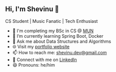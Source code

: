 <!--
**ShevinuM/ShevinuM** is a ✨ _special_ ✨ repository because its `README.md` (this file) appears on your GitHub profile.

Here are some ideas to get you started:

- 🔭 I’m currently working on ...
- 🌱 I’m currently learning ...
- 👯 I’m looking to collaborate on ...
- 🤔 I’m looking for help with ...
- 💬 Ask me about ...
- 📫 How to reach me: ...
- 😄 Pronouns: ...
-->

## Hi, I'm Shevinu 👋

CS Student | Music Fanatic | Tech Enthusiast

- 🏢 I'm completing my BSc in CS @ [MUN](https://www.mun.ca/main/about/)
- 🌱 I’m currently learning Spring Boot, Docker
- 💬 Ask me about Data Structures and Algorithms
- 🌐 Visit my [portfolio website](http://shevinum.dev)
- 📫 How to reach me: shevinu.dev@gmail.com
- 💼 Connect with me on [LinkedIn](https://www.linkedin.com/in/shevinu-nawalage-a109371bb)
- 😄 Pronouns: he/him

